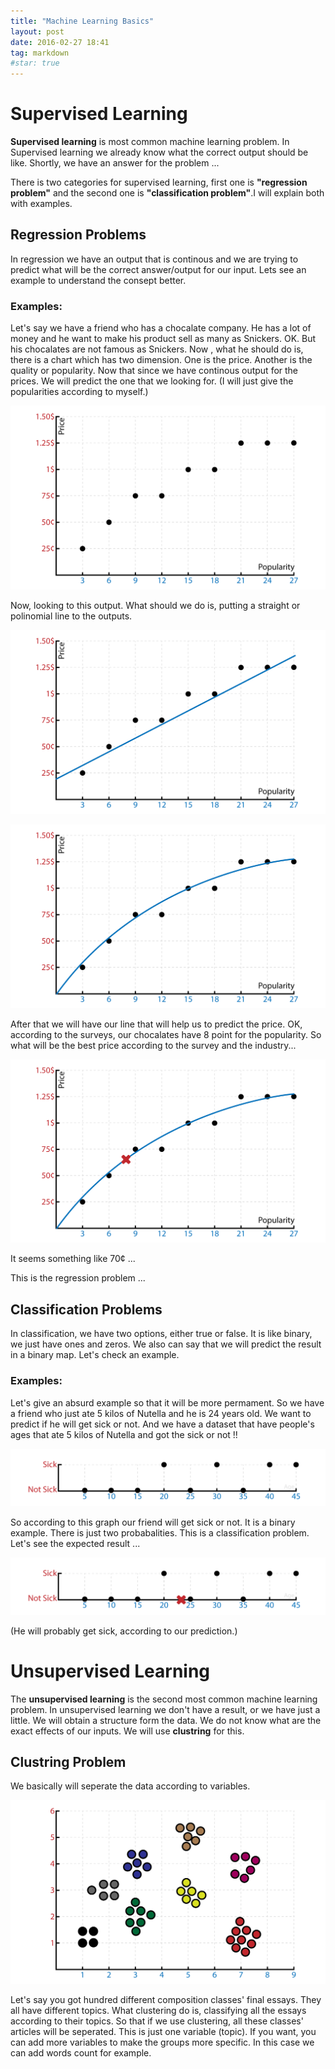 ```yaml
---
title: "Machine Learning Basics"
layout: post
date: 2016-02-27 18:41
tag: markdown
#star: true
---
```



# Supervised Learning

**Supervised learning** is most common machine learning problem. In Supervised learning we already know what the correct output should be like. Shortly, we have an answer for the problem ...

There is two categories for supervised learning, first one is **"regression problem"** and the second one is **"classification problem"**.I will explain both with examples.

## Regression Problems

In regression we have an output that is continous and we are trying to predict what will be the correct answer/output for our input. Lets see an example to understand the consept better.

### Examples:

Let's say we have a friend who has a chocalate company. He has a lot of money and he want to make his product sell as many as Snickers. OK. But his chocalates are not famous as Snickers. Now , what he should do is, there is a chart which has two dimension. One is the price. Another is the quality or popularity. Now that since we have continous output for the prices. We will predict the one that we looking for. (I will just give the popularities according to myself.)


![alt text](/assets/images/blogImages/Neurol%20Networks%20Starter/graphs1.png)


Now, looking to this output. What should we do is, putting a straight or polinomial line to the outputs.


![alt text](/assets/images/blogImages/Neurol%20Networks%20Starter/graphs2.png)


![alt text](/assets/images/blogImages/Neurol%20Networks%20Starter/graphs3.png)


After that we will have our line that will help us to predict the price. OK, according to the surveys, our chocalates have 8 point for the popularity. So what will be the best price according to the survey and the industry... 


![alt text](/assets/images/blogImages/Neurol%20Networks%20Starter/graphs4.png)


It seems something like 70¢ ...

This is the regression problem ...


## Classification Problems

In classification, we have two options, either true or false. It is like binary, we just have ones and zeros. We also can say that we will predict the result in a binary map. Let's check an example.

### Examples:

Let's give an absurd example so that it will be more permament. So we have a friend who just ate 5 kilos of Nutella and he is 24 years old. We want to predict if he will get sick or not. And we have a dataset that have people's ages that ate 5 kilos of Nutella and got the sick or not !!


![alt text](/assets/images/blogImages/Neurol%20Networks%20Starter/graphs5.png)


So according to this graph our friend will get sick or not. It is a binary example. There is just two probabalities. This is a classification problem. Let's see the expected result ...


![alt text](/assets/images/blogImages/Neurol%20Networks%20Starter/graphs6.png)


(He will probably get sick, according to our prediction.) 

# Unsupervised Learning

The **unsupervised learning** is the second most common machine learning problem. In unsupervised learning we don't have a result, or we have just a little. We will obtain a structure form the data. We do not know what are the exact effects of our inputs. We will use **clustring** for this.

## Clustring Problem

We basically will seperate the data according to variables.


![alt text](/assets/images/blogImages/Neurol%20Networks%20Starter/graphs7.png)


Let's say you got hundred different composition classes' final essays. They all have different topics. What clustering do is, classifying all the essays according to their topics. So that if we use clustering, all these classes' articles will be seperated. This is just one variable (topic). If you want, you can add more variables to make the groups more specific. In this case we can add words count for example.

 